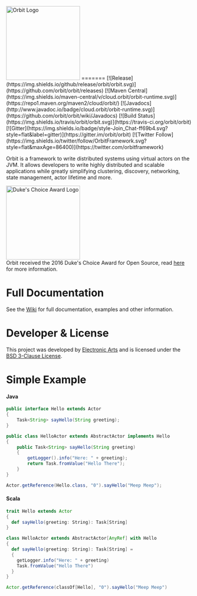 <img src="http://www.orbit.cloud/img/orbit-logo-black.png" alt="Orbit Logo" width="200px"/>
=======
[![Release](https://img.shields.io/github/release/orbit/orbit.svg)](https://github.com/orbit/orbit/releases)
[![Maven Central](https://img.shields.io/maven-central/v/cloud.orbit/orbit-runtime.svg)](https://repo1.maven.org/maven2/cloud/orbit/)
[![Javadocs](http://www.javadoc.io/badge/cloud.orbit/orbit-runtime.svg)](https://github.com/orbit/orbit/wiki/Javadocs)
[![Build Status](https://img.shields.io/travis/orbit/orbit.svg)](https://travis-ci.org/orbit/orbit)
[![Gitter](https://img.shields.io/badge/style-Join_Chat-ff69b4.svg?style=flat&label=gitter)](https://gitter.im/orbit/orbit)
[![Twitter Follow](https://img.shields.io/twitter/follow/OrbitFramework.svg?style=flat&maxAge=86400)](https://twitter.com/orbitframework)

Orbit is a framework to write distributed systems using virtual actors on the JVM. It allows developers to write highly distributed and scalable applications while greatly simplifying clustering, discovery, networking, state management, actor lifetime and more.

<a href="https://github.com/orbit/orbit/wiki/Duke's-Choice-Award-2016"><img src="http://www.orbit.cloud/img/dca/dca_logo.png" alt="Duke's Choice Award Logo" width="200px" /></a><br />
Orbit received the 2016 Duke's Choice Award for Open Source, read [here](https://github.com/orbit/orbit/wiki/Duke's-Choice-Award-2016) for more information. 

Full Documentation
=======
See the [Wiki](https://github.com/orbit/orbit/wiki) for full documentation, examples and other information.

Developer & License
======
This project was developed by [Electronic Arts](http://www.ea.com) and is licensed under the [BSD 3-Clause License](LICENSE).

Simple Example
=======
#### Java
```java
public interface Hello extends Actor
{
    Task<String> sayHello(String greeting);
}

public class HelloActor extends AbstractActor implements Hello
{
    public Task<String> sayHello(String greeting)
    {
        getLogger().info("Here: " + greeting);
        return Task.fromValue("Hello There");
    }
}

Actor.getReference(Hello.class, "0").sayHello("Meep Meep");
```

#### Scala
```scala
trait Hello extends Actor 
{
  def sayHello(greeting: String): Task[String]
}

class HelloActor extends AbstractActor[AnyRef] with Hello 
{
  def sayHello(greeting: String): Task[String] = 
  {
    getLogger.info("Here: " + greeting)
    Task.fromValue("Hello There")
  }
}

Actor.getReference(classOf[Hello], "0").sayHello("Meep Meep")
```
